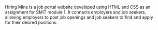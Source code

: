 Hiring Mine is a job portal website developed using HTML and CSS as an assignment for SMIT module 1. It connects employers and job seekers, allowing employers to post job openings and job seekers to find and apply for their desired positions.
